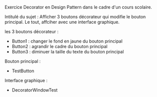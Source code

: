 Exercice Decorator en Design Pattern dans le cadre d'un cours scolaire.

Intitulé du sujet : 
Afficher 3 boutons décorateur qui modifie le bouton principal.
Le tout, affciher avec une interface graphique.

les 3 boutons décorateur :
- Button1 : changer le fond en jaune du bouton principal
- Button2 : agrandir le cadre du bouton principal
- Button3 : diminuer la taille du texte du bouton principal

Bouton principal :
- TestButton

Interface graphique :
- DecoratorWindowTest
